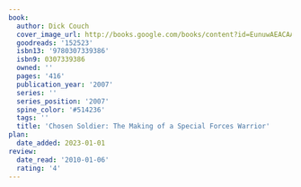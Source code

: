 ```yaml
---
book:
  author: Dick Couch
  cover_image_url: http://books.google.com/books/content?id=EunuwAEACAAJ&printsec=frontcover&img=1&zoom=1&source=gbs_api
  goodreads: '152523'
  isbn13: '9780307339386'
  isbn9: 0307339386
  owned: ''
  pages: '416'
  publication_year: '2007'
  series: ''
  series_position: '2007'
  spine_color: '#514236'
  tags: ''
  title: 'Chosen Soldier: The Making of a Special Forces Warrior'
plan:
  date_added: 2023-01-01
review:
  date_read: '2010-01-06'
  rating: '4'
---
```

